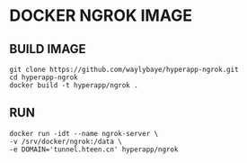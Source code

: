 # DOCKER NGROK IMAGE

## BUILD IMAGE

```linux
git clone https://github.com/waylybaye/hyperapp-ngrok.git
cd hyperapp-ngrok
docker build -t hyperapp/ngrok .
```

## RUN

```linux
docker run -idt --name ngrok-server \
-v /srv/docker/ngrok:/data \
-e DOMAIN='tunnel.hteen.cn' hyperapp/ngrok
```
